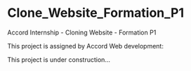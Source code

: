 # Clone_Website_Formation_P1
Accord Internship - Cloning Website - Formation P1

This project is assigned by Accord Web development:

This project is under construction...
